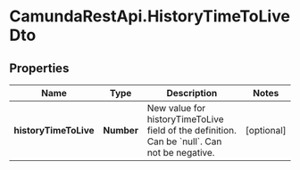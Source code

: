 # CamundaRestApi.HistoryTimeToLiveDto

## Properties
Name | Type | Description | Notes
------------ | ------------- | ------------- | -------------
**historyTimeToLive** | **Number** | New value for historyTimeToLive field of the definition. Can be &#x60;null&#x60;. Can not be negative. | [optional] 
